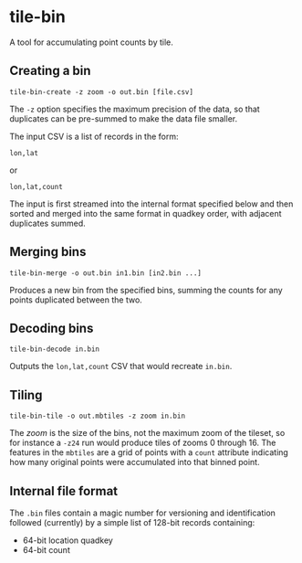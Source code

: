 tile-bin
========

A tool for accumulating point counts by tile.

Creating a bin
--------------

    tile-bin-create -z zoom -o out.bin [file.csv]

The `-z` option specifies the maximum precision of the data, so that duplicates
can be pre-summed to make the data file smaller.

The input CSV is a list of records in the form:

    lon,lat

or

    lon,lat,count

The input is first streamed into the internal format specified below and then
sorted and merged into the same format in quadkey order, with adjacent duplicates
summed.

Merging bins
------------

    tile-bin-merge -o out.bin in1.bin [in2.bin ...]

Produces a new bin from the specified bins, summing the counts for any points
duplicated between the two.

Decoding bins
-------------

    tile-bin-decode in.bin

Outputs the `lon,lat,count` CSV that would recreate `in.bin`.

Tiling
------

    tile-bin-tile -o out.mbtiles -z zoom in.bin

The _zoom_ is the size of the bins, not the maximum zoom of the tileset,
so for instance a `-z24` run would produce tiles of zooms 0 through 16.
The features in the `mbtiles` are a grid of points with a `count` attribute
indicating how many original points were accumulated into that binned point.

Internal file format
--------------------

The `.bin` files contain a magic number for versioning and identification
followed (currently) by a simple list of 128-bit records containing:

   * 64-bit location quadkey
   * 64-bit count
